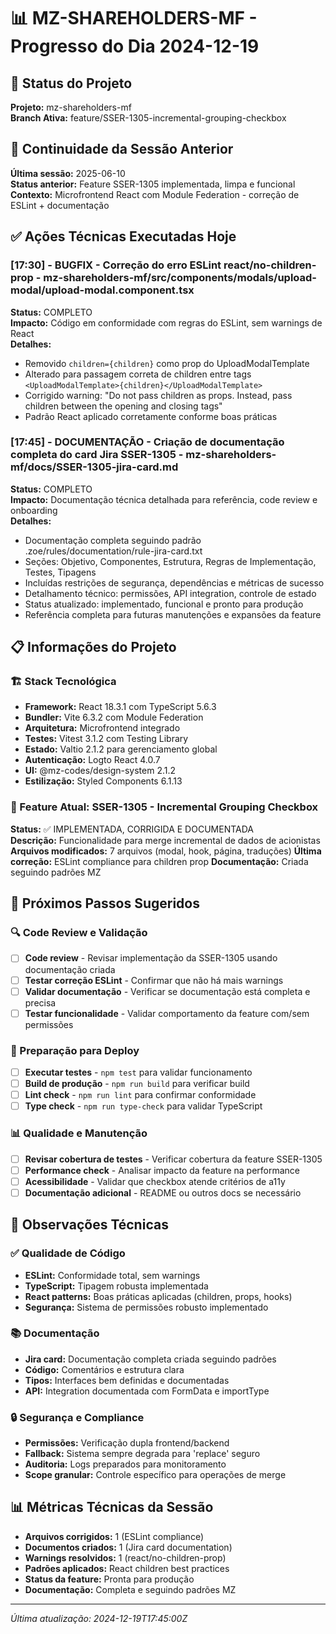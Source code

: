 # 📊 MZ-SHAREHOLDERS-MF - Progresso do Dia 2024-12-19

## 🎯 Status do Projeto
**Projeto:** mz-shareholders-mf  
**Branch Ativa:** feature/SSER-1305-incremental-grouping-checkbox

## 🔄 Continuidade da Sessão Anterior
**Última sessão:** 2025-06-10  
**Status anterior:** Feature SSER-1305 implementada, limpa e funcional  
**Contexto:** Microfrontend React com Module Federation - correção de ESLint + documentação

## ✅ Ações Técnicas Executadas Hoje

### [17:30] - BUGFIX - Correção do erro ESLint react/no-children-prop - mz-shareholders-mf/src/components/modals/upload-modal/upload-modal.component.tsx
**Status:** COMPLETO  
**Impacto:** Código em conformidade com regras do ESLint, sem warnings de React  
**Detalhes:**
- Removido `children={children}` como prop do UploadModalTemplate
- Alterado para passagem correta de children entre tags `<UploadModalTemplate>{children}</UploadModalTemplate>`
- Corrigido warning: "Do not pass children as props. Instead, pass children between the opening and closing tags"
- Padrão React aplicado corretamente conforme boas práticas

### [17:45] - DOCUMENTAÇÃO - Criação de documentação completa do card Jira SSER-1305 - mz-shareholders-mf/docs/SSER-1305-jira-card.md
**Status:** COMPLETO  
**Impacto:** Documentação técnica detalhada para referência, code review e onboarding  
**Detalhes:**
- Documentação completa seguindo padrão .zoe/rules/documentation/rule-jira-card.txt
- Seções: Objetivo, Componentes, Estrutura, Regras de Implementação, Testes, Tipagens
- Incluídas restrições de segurança, dependências e métricas de sucesso
- Detalhamento técnico: permissões, API integration, controle de estado
- Status atualizado: implementado, funcional e pronto para produção
- Referência completa para futuras manutenções e expansões da feature

## 📋 Informações do Projeto

### 🏗️ Stack Tecnológica
- **Framework:** React 18.3.1 com TypeScript 5.6.3
- **Bundler:** Vite 6.3.2 com Module Federation
- **Arquitetura:** Microfrontend integrado
- **Testes:** Vitest 3.1.2 com Testing Library
- **Estado:** Valtio 2.1.2 para gerenciamento global
- **Autenticação:** Logto React 4.0.7
- **UI:** @mz-codes/design-system 2.1.2
- **Estilização:** Styled Components 6.1.13

### 🎯 Feature Atual: SSER-1305 - Incremental Grouping Checkbox
**Status:** ✅ IMPLEMENTADA, CORRIGIDA E DOCUMENTADA  
**Descrição:** Funcionalidade para merge incremental de dados de acionistas
**Arquivos modificados:** 7 arquivos (modal, hook, página, traduções)
**Última correção:** ESLint compliance para children prop
**Documentação:** Criada seguindo padrões MZ

## 🎯 Próximos Passos Sugeridos

### 🔍 Code Review e Validação
- [ ] **Code review** - Revisar implementação da SSER-1305 usando documentação criada
- [ ] **Testar correção ESLint** - Confirmar que não há mais warnings
- [ ] **Validar documentação** - Verificar se documentação está completa e precisa
- [ ] **Testar funcionalidade** - Validar comportamento da feature com/sem permissões

### 🚀 Preparação para Deploy
- [ ] **Executar testes** - `npm test` para validar funcionamento
- [ ] **Build de produção** - `npm run build` para verificar build
- [ ] **Lint check** - `npm run lint` para confirmar conformidade
- [ ] **Type check** - `npm run type-check` para validar TypeScript

### 📊 Qualidade e Manutenção
- [ ] **Revisar cobertura de testes** - Verificar cobertura da feature SSER-1305
- [ ] **Performance check** - Analisar impacto da feature na performance
- [ ] **Acessibilidade** - Validar que checkbox atende critérios de a11y
- [ ] **Documentação adicional** - README ou outros docs se necessário

## 📝 Observações Técnicas

### ✅ Qualidade de Código
- **ESLint:** Conformidade total, sem warnings
- **TypeScript:** Tipagem robusta implementada
- **React patterns:** Boas práticas aplicadas (children, props, hooks)
- **Segurança:** Sistema de permissões robusto implementado

### 📚 Documentação
- **Jira card:** Documentação completa criada seguindo padrões
- **Código:** Comentários e estrutura clara
- **Tipos:** Interfaces bem definidas e documentadas
- **API:** Integration documentada com FormData e importType

### 🔒 Segurança e Compliance
- **Permissões:** Verificação dupla frontend/backend
- **Fallback:** Sistema sempre degrada para 'replace' seguro
- **Auditoria:** Logs preparados para monitoramento
- **Scope granular:** Controle específico para operações de merge

## 📊 Métricas Técnicas da Sessão
- **Arquivos corrigidos:** 1 (ESLint compliance)
- **Documentos criados:** 1 (Jira card documentation)
- **Warnings resolvidos:** 1 (react/no-children-prop)
- **Padrões aplicados:** React children best practices
- **Status da feature:** Pronta para produção
- **Documentação:** Completa e seguindo padrões MZ

---
*Última atualização: 2024-12-19T17:45:00Z* 